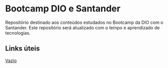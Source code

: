 # Bootcamp DIO e Santander
Repositório destinado aos conteúdos estudados no Bootcamp da DIO com o Santander. Este repositório será atualizado com o tempo e aprendizado de tecnologias.
 
 
 
 ## Links úteis
 [Vazio](#)
